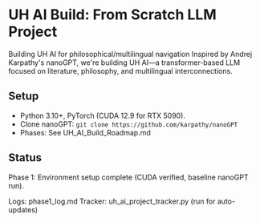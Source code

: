 # UH AI Build: From Scratch LLM Project

Building UH AI for philosophical/multilingual navigation
Inspired by Andrej Karpathy's nanoGPT, we're building UH AI—a transformer-based LLM focused on literature, philosophy, and multilingual interconnections.

## Setup
- Python 3.10+, PyTorch (CUDA 12.9 for RTX 5090).
- Clone nanoGPT: `git clone https://github.com/karpathy/nanoGPT`
- Phases: See UH_AI_Build_Roadmap.md

## Status
Phase 1: Environment setup complete (CUDA verified, baseline nanoGPT run).

Logs: phase1_log.md
Tracker: uh_ai_project_tracker.py (run for auto-updates)